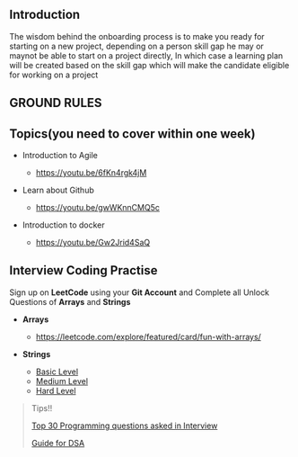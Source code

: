 
## Introduction
> 
The wisdom behind the onboarding process is to make you ready for starting on a new project, depending on a person skill gap he may or maynot be able to start on a project directly, In which case a learning plan will be created based on the skill gap which will make the candidate eligible for working on a project

## GROUND RULES

## Topics(you need to cover within one week)

- Introduction to Agile
  - https://youtu.be/6fKn4rgk4jM

- Learn about Github
  - https://youtu.be/gwWKnnCMQ5c

- Introduction to docker
  - https://youtu.be/Gw2Jrid4SaQ

## Interview Coding Practise 

Sign up on **LeetCode** using your **Git Account**  and Complete all Unlock Questions of **Arrays** and **Strings**
- **Arrays**
  - https://leetcode.com/explore/featured/card/fun-with-arrays/

- **Strings**
  - [Basic Level](https://leetcode.com/list/9ucfo876)
  - [Medium Level](https://leetcode.com/list/9ufc3t7j)
  - [Hard Level](https://leetcode.com/list/9th9k9g1)
 
 
>Tips!!
>
>[Top 30 Programming questions asked in Interview](https://javarevisited.blogspot.com/2011/06/top-programming-interview-questions.html)
>
>[Guide for DSA](https://leetcode.com/discuss/general-discussion/494279/data-structure-and-algorithm-study-guide)

